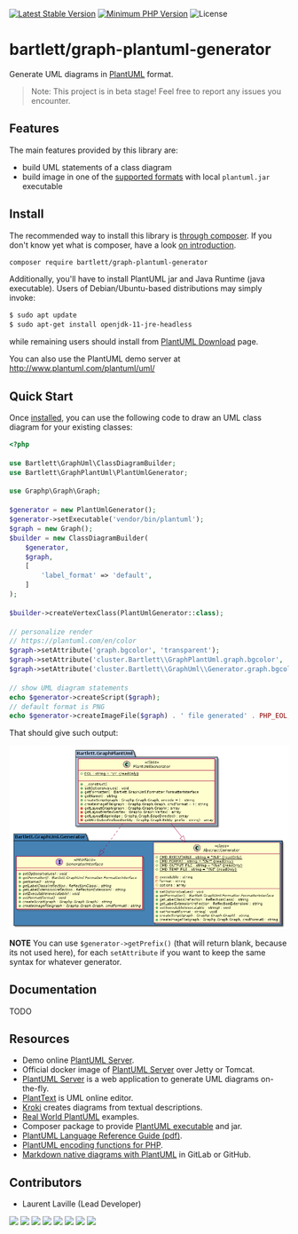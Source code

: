 [![Latest Stable Version](https://img.shields.io/packagist/v/bartlett/graph-plantuml-generator.svg?style=flat-square)](https://packagist.org/packages/bartlett/graph-plantuml-generator)
[![Minimum PHP Version](https://img.shields.io/badge/php-%3E%3D%207.1-8892BF.svg?style=flat-square)](https://php.net/)
![License](https://img.shields.io/github/license/llaville/graph-plantuml-generator)

# bartlett/graph-plantuml-generator

Generate UML diagrams in [PlantUML](https://plantuml.com/) format.

> Note: This project is in beta stage! Feel free to report any issues you encounter.

## Features

The main features provided by this library are:

* build UML statements of a class diagram
* build image in one of the [supported formats](https://plantuml.com/en/command-line) with local `plantuml.jar` executable

## Install

The recommended way to install this library is [through composer](http://getcomposer.org).
If you don't know yet what is composer, have a look [on introduction](http://getcomposer.org/doc/00-intro.md).

```bash
composer require bartlett/graph-plantuml-generator
```

Additionally, you'll have to install PlantUML jar and Java Runtime (java executable).
Users of Debian/Ubuntu-based distributions may simply invoke:

```bash
$ sudo apt update
$ sudo apt-get install openjdk-11-jre-headless
```

while remaining users should install from [PlantUML Download](https://plantuml.com/fr/download) page.

You can also use the PlantUML demo server at http://www.plantuml.com/plantuml/uml/

## Quick Start

Once [installed](#install), you can use the following code to draw an UML class
diagram for your existing classes:

```php
<?php

use Bartlett\GraphUml\ClassDiagramBuilder;
use Bartlett\GraphPlantUml\PlantUmlGenerator;

use Graphp\Graph\Graph;

$generator = new PlantUmlGenerator();
$generator->setExecutable('vendor/bin/plantuml');
$graph = new Graph();
$builder = new ClassDiagramBuilder(
    $generator,
    $graph,
    [
        'label_format' => 'default',
    ]
);

$builder->createVertexClass(PlantUmlGenerator::class);

// personalize render
// https://plantuml.com/en/color
$graph->setAttribute('graph.bgcolor', 'transparent');
$graph->setAttribute('cluster.Bartlett\\GraphPlantUml.graph.bgcolor', 'lightsteelblue');
$graph->setAttribute('cluster.Bartlett\\GraphUml\\Generator.graph.bgcolor', 'SteelBlue');

// show UML diagram statements
echo $generator->createScript($graph);
// default format is PNG
echo $generator->createImageFile($graph) . ' file generated' . PHP_EOL;
```

That should give such output:

![Single Class UML](./docs/single_class.png)

**NOTE** You can use `$generator->getPrefix()` (that will return blank, because its not used here),
for each `setAttribute` if you want to keep the same syntax for whatever generator.

## Documentation

TODO

## Resources

* Demo online [PlantUML Server](http://www.plantuml.com/plantuml/uml/).
* Official docker image of [PlantUML Server](https://hub.docker.com/r/plantuml/plantuml-server/) over Jetty or Tomcat.
* [PlantUML Server](https://github.com/plantuml/plantuml-server) is a web application to generate UML diagrams on-the-fly.
* [PlantText](https://www.planttext.com/) is UML online editor.
* [Kroki](https://github.com/yuzutech/kroki) creates diagrams from textual descriptions.
* [Real World PlantUML](https://real-world-plantuml.com/) examples.
* Composer package to provide [PlantUML executable](https://github.com/Jawira/plantuml) and jar.
* [PlantUML Language Reference Guide (pdf)](http://plantuml.com/PlantUML_Language_Reference_Guide.pdf).
* [PlantUML encoding functions for PHP](https://github.com/jawira/plantuml-encoding).
* [Markdown native diagrams with PlantUML](https://blog.anoff.io/2018-07-31-diagrams-with-plantuml/) in GitLab or GitHub.

## Contributors

* Laurent Laville (Lead Developer)

[![](https://sourcerer.io/fame/llaville/llaville/graph-plantuml-generator/images/0)](https://sourcerer.io/fame/llaville/llaville/graph-plantuml-generator/links/0)
[![](https://sourcerer.io/fame/llaville/llaville/graph-plantuml-generator/images/1)](https://sourcerer.io/fame/llaville/llaville/graph-plantuml-generator/links/1)
[![](https://sourcerer.io/fame/llaville/llaville/graph-plantuml-generator/images/2)](https://sourcerer.io/fame/llaville/llaville/graph-plantuml-generator/links/2)
[![](https://sourcerer.io/fame/llaville/llaville/graph-plantuml-generator/images/3)](https://sourcerer.io/fame/llaville/llaville/graph-plantuml-generator/links/3)
[![](https://sourcerer.io/fame/llaville/llaville/graph-plantuml-generator/images/4)](https://sourcerer.io/fame/llaville/llaville/graph-plantuml-generator/links/4)
[![](https://sourcerer.io/fame/llaville/llaville/graph-plantuml-generator/images/5)](https://sourcerer.io/fame/llaville/llaville/graph-plantuml-generator/links/5)
[![](https://sourcerer.io/fame/llaville/llaville/graph-plantuml-generator/images/6)](https://sourcerer.io/fame/llaville/llaville/graph-plantuml-generator/links/6)
[![](https://sourcerer.io/fame/llaville/llaville/graph-plantuml-generator/images/7)](https://sourcerer.io/fame/llaville/llaville/graph-plantuml-generator/links/7)
